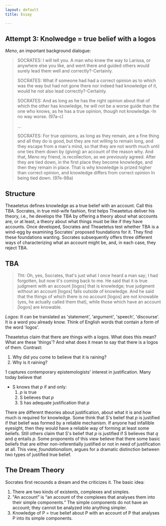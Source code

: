 ```yaml
---
layout: default
title: Essay

---
```


## Attempt 3: Knolwedge = true belief with a logos

*Meno*, an important background dialogue:

> SOCRATES: I will tell you. A man who knew the way to Larissa, or anywhere else you like, and went there and guided others would surely lead them well and correctly?-Certainly. 
>
> SOCRATES: What if someone had had a correct opinion as to which was the way but had not gone there nor indeed had knowledge of it, would he not also lead correctIy?-Certainly. 
>
> SOCRATES: And as long as he has the right opinion about that of which the other has knowledge, he will not be a worse guide than the one who knows, as he has a true opinion, though not knowledge.-In no way worse. (97a-c)
>
> ...
>
> SOCRATES: For true opinions, as long as they remain, are a fine thing and all they do is good, but they are not willing to remain long, and they escape from a man's mind, so that they are not worth much until one ties them down by (giving) an account of the reason why. And that, Meno my friend, is recollection, as we previously agreed. After they are tied down, in the first place they become knowledge, and then they remain in place. That is why knowledge is prized higher than correct opinion, and knowledge differs from correct opinion In being tied down. (97e-98a)


## Structure

Theaetetus defines knowledge as a true belief with an account. Call this TBA. Socrates, in true mid-wife fashion, first helps Theaetetus deliver his theory, i.e., he develops the TBA by offering a theory about what accounts are, or at least, a theory about what things must be like if they have accounts. Once developed, Socrates and Theaetetus test whether TBA is a wind-egg by examining Socrates' proposed foundations for it. They find these foundations wanting. Socrates subsequently offers three different ways of characterizing what an account might be, and, in each case, they reject TBA.

## TBA

>  Tht: Oh, yes, Socrates, that's just what I once heard a man say;
> I had forgotten, but now it's coming back to me. He said that it is true 
> judgment with an account [logos] that is knowledge; true judgment without an account [logos] falls outside of knowledge. And he said that the things of which there is no account [logos] are not knowable (yes, he actually called them that), while those which have an account [logos] are knowable.

*Logos:* It can be translated as 'statement', 'argument', 'speech', 'discourse'. It is a word you already know. Think of English words that contain a form of the word 'logos'. 

Theaetetus claim that there are things with a logos. What does this mean? What are these 'things'? And what does it mean to say that there is a logos of them. Contrast: 

1. Why did you come to believe that it is raining? 
2. Why is it raining?

1 captures contemporary epistemologists' interest in justification. Many today believe that

+ S knows that *p* if and only: 
  1. *p* is true
  2. S believes that *p*
  3. S has adequate justification that *p*

There are different theories about justification, about what it is and how much is required for knowledge. Some think that S's belief that *p* is justified if that belief was formed by a reliable mechanism. If anyone had infallible eyesight, then they would have a reliable way of forming at least some beliefs. Still others claim that S's belief that *p* is justified if S believes that *q* and *q* entails *p*. Some proponents of this view believe that there some basic beliefs that are either non-inferentially justified or not in need of justification at all. This view, *foundationalism*, argues for a dramatic distinction between two types of justified true belief. 

## The Dream Theory 

Socrates first recounds a dream and the criticizes it. The basic idea: 

1. There are two kinds of existents, complexes and simples. 
2. "An account” is “an account of the complexes that analyses them into their simple components.” The simple components do not have an account; they cannot be analyzed into anything simpler. 
3. Knowledge of P =  true belief about P with an account of P that analyses P into its simple components.